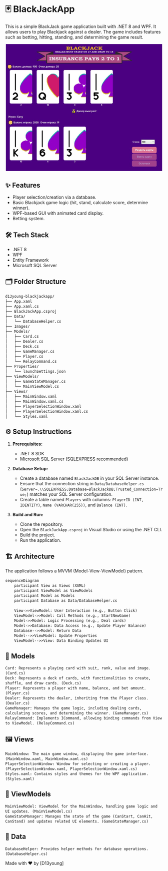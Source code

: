 # 🃏 BlackJackApp

This is a simple BlackJack game application built with .NET 8 and WPF. It allows users to play Blackjack against a dealer. The game includes features such as betting, hitting, standing, and determining the game result.

<p align="center">
  <img src="./Images/sh.JPG" alt="Screenshot" width="500">
</p>

## ✨ Features

-   Player selection/creation via a database.
-   Basic Blackjack game logic (hit, stand, calculate score, determine winner).
-   WPF-based GUI with animated card display.
-   Betting system.

## 🛠 Tech Stack

-   .NET 8
-   WPF
-   Entity Framework
-   Microsoft SQL Server

## 🗂️ Folder Structure
```
d13young-blackjackapp/
├── App.xaml
├── App.xaml.cs
├── BlackJackApp.csproj
├── Data/
│   └── DatabaseHelper.cs
├── Images/
├── Models/
│   ├── Card.cs
│   ├── Dealer.cs
│   ├── Deck.cs
│   ├── GameManager.cs
│   ├── Player.cs
│   └── RelayCommand.cs
├── Properties/
│   └── launchSettings.json
├── ViewModels/
│   ├── GameStateManager.cs
│   └── MainViewModel.cs
├── Views/
│   ├── MainWindow.xaml
│   ├── MainWindow.xaml.cs
│   ├── PlayerSelectionWindow.xaml
│   ├── PlayerSelectionWindow.xaml.cs
│   └── Styles.xaml
```

## ⚙️ Setup Instructions

1.  **Prerequisites:**
    -   .NET 8 SDK
    -   Microsoft SQL Server (SQLEXPRESS recommended)

2.  **Database Setup:**
    -   Create a database named `BlackJackDB` in your SQL Server instance.
    -   Ensure that the connection string in `Data/DatabaseHelper.cs` (`Server=.\\SQLEXPRESS;Database=BlackJackDB;Trusted_Connection=True;`) matches your SQL Server configuration.
    -   Create a table named `Players` with columns: `PlayerID (INT, IDENTITY)`, `Name (VARCHAR(255))`, and `Balance (INT)`.

3.  **Build and Run:**
    -   Clone the repository.
    -   Open the `BlackJackApp.csproj` in Visual Studio or using the .NET CLI.
    -   Build the project.
    -   Run the application.

## 🏗️ Architecture

The application follows a MVVM (Model-View-ViewModel) pattern.

```mermaid
sequenceDiagram
    participant View as Views (XAML)
    participant ViewModel as ViewModels
    participant Model as Models
    participant Database as Data/DatabaseHelper.cs

    View->>ViewModel: User Interaction (e.g., Button Click)
    ViewModel->>Model: Call Methods (e.g., StartNewGame)
    Model->>Model: Logic Processing (e.g., Deal cards)
    Model->>Database: Data Access (e.g., Update Player Balance)
    Database-->>Model: Return Data
    Model-->>ViewModel: Update Properties
    ViewModel-->>View: Data Binding Updates UI
```

## 🧩 Models

    Card: Represents a playing card with suit, rank, value and image. (Card.cs)
    Deck: Represents a deck of cards, with functionalities to create, shuffle, and draw cards. (Deck.cs)
    Player: Represents a player with name, balance, and bet amount. (Player.cs)
    Dealer: Represents the dealer, inheriting from the Player class. (Dealer.cs)
    GameManager: Manages the game logic, including dealing cards, calculating scores, and determining the winner. (GameManager.cs)
    RelayCommand: Implements ICommand, allowing binding commands from View to ViewModel. (RelayCommand.cs)

## 🖼️ Views

    MainWindow: The main game window, displaying the game interface. (MainWindow.xaml, MainWindow.xaml.cs)
    PlayerSelectionWindow: Window for selecting or creating a player. (PlayerSelectionWindow.xaml, PlayerSelectionWindow.xaml.cs)
    Styles.xaml: Contains styles and themes for the WPF application. (Styles.xaml)

## 🧠 ViewModels

    MainViewModel: ViewModel for the MainWindow, handling game logic and UI updates. (MainViewModel.cs)
    GameStateManager: Manages the state of the game (CanStart, CanHit, CanStand) and updates related UI elements. (GameStateManager.cs)

## 💾 Data

    DatabaseHelper: Provides helper methods for database operations. (DatabaseHelper.cs)

Made with ❤️ by [D13young]
